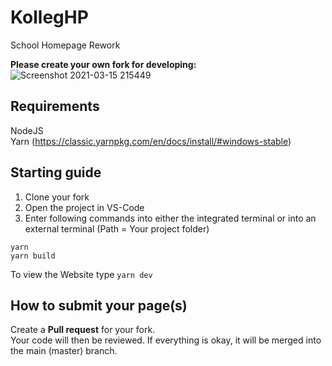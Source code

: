 # KollegHP

School Homepage Rework

**Please create your own fork for developing:**
![Screenshot 2021-03-15 215449](https://user-images.githubusercontent.com/45635702/111220167-2039fa00-85d9-11eb-9379-49b3666ee8ad.png)

## Requirements

NodeJS\
Yarn
(https://classic.yarnpkg.com/en/docs/install/#windows-stable)

## Starting guide

1. Clone your fork
2. Open the project in VS-Code
3. Enter following commands into either the integrated terminal or into an external terminal (Path = Your project folder)

```
yarn
yarn build
```

To view the Website type `yarn dev`

## How to submit your page(s)

Create a **Pull request** for your fork.\
Your code will then be reviewed.
If everything is okay, it will be merged into the main (master) branch.
